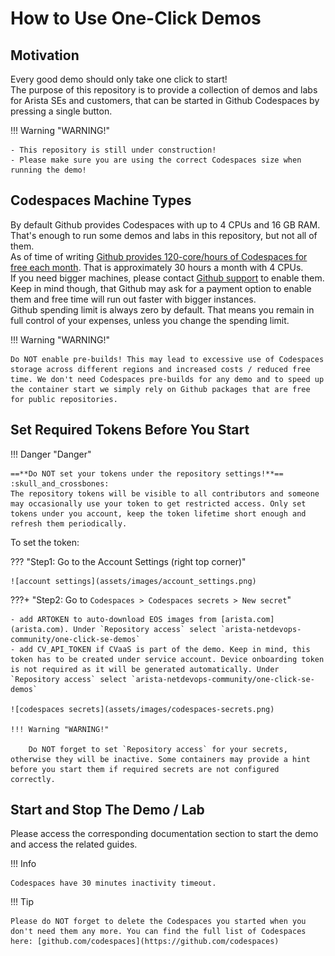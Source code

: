 # How to Use One-Click Demos

## Motivation

Every good demo should only take one click to start!  
The purpose of this repository is to provide a collection of demos and labs for Arista SEs and customers, that can be started in Github Codespaces by pressing a single button.

!!! Warning "WARNING!"

    - This repository is still under construction!
    - Please make sure you are using the correct Codespaces size when running the demo!

## Codespaces Machine Types

By default Github provides Codespaces with up to 4 CPUs and 16 GB RAM. That's enough to run some demos and labs in this repository, but not all of them.  
As of time of writing [Github provides 120-core/hours of Codespaces for free each month](https://github.com/features/codespaces). That is approximately 30 hours a month with 4 CPUs.  
If you need bigger machines, please contact [Github support](https://support.github.com/) to enable them. Keep in mind though, that Github may ask for a payment option to enable them and free time will run out faster with bigger instances.  
Github spending limit is always zero by default. That means you remain in full control of your expenses, unless you change the spending limit.

!!! Warning "WARNING!"

    Do NOT enable pre-builds! This may lead to excessive use of Codespaces storage across different regions and increased costs / reduced free time. We don't need Codespaces pre-builds for any demo and to speed up the container start we simply rely on Github packages that are free for public repositories.

## Set Required Tokens Before You Start

!!! Danger "Danger"

    ==**Do NOT set your tokens under the repository settings!**== :skull_and_crossbones:  
    The repository tokens will be visible to all contributors and someone may occasionally use your token to get restricted access. Only set tokens under you account, keep the token lifetime short enough and refresh them periodically.

To set the token:

??? "Step1: Go to the Account Settings (right top corner)"

    ![account settings](assets/images/account_settings.png)

???+ "Step2: Go to `Codespaces > Codespaces secrets > New secret`"

    - add ARTOKEN to auto-download EOS images from [arista.com](arista.com). Under `Repository access` select `arista-netdevops-community/one-click-se-demos`
    - add CV_API_TOKEN if CVaaS is part of the demo. Keep in mind, this token has to be created under service account. Device onboarding token is not required as it will be generated automatically. Under `Repository access` select `arista-netdevops-community/one-click-se-demos`

    ![codespaces secrets](assets/images/codespaces-secrets.png)

    !!! Warning "WARNING!"

        Do NOT forget to set `Repository access` for your secrets, otherwise they will be inactive. Some containers may provide a hint before you start them if required secrets are not configured correctly.

## Start and Stop The Demo / Lab

Please access the corresponding documentation section to start the demo and access the related guides.

!!! Info

    Codespaces have 30 minutes inactivity timeout.

!!! Tip

    Please do NOT forget to delete the Codespaces you started when you don't need them any more. You can find the full list of Codespaces here: [github.com/codespaces](https://github.com/codespaces)
